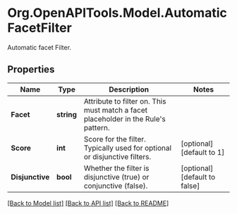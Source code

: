 # Org.OpenAPITools.Model.AutomaticFacetFilter
Automatic facet Filter.

## Properties

Name | Type | Description | Notes
------------ | ------------- | ------------- | -------------
**Facet** | **string** | Attribute to filter on. This must match a facet placeholder in the Rule&#39;s pattern. | 
**Score** | **int** | Score for the filter. Typically used for optional or disjunctive filters. | [optional] [default to 1]
**Disjunctive** | **bool** | Whether the filter is disjunctive (true) or conjunctive (false). | [optional] [default to false]

[[Back to Model list]](../README.md#documentation-for-models) [[Back to API list]](../README.md#documentation-for-api-endpoints) [[Back to README]](../README.md)

